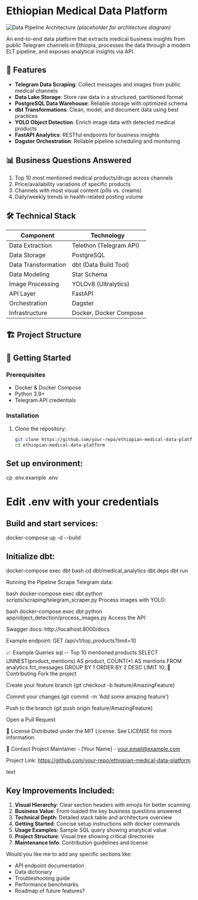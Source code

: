 # Ethiopian Medical Data Platform

![Data Pipeline Architecture](docs/pipeline_architecture.png) *(placeholder for architecture diagram)*

An end-to-end data platform that extracts medical business insights from public Telegram channels in Ethiopia, processes the data through a modern ELT pipeline, and exposes analytical insights via API.

## 🚀 Features

- **Telegram Data Scraping**: Collect messages and images from public medical channels
- **Data Lake Storage**: Store raw data in a structured, partitioned format
- **PostgreSQL Data Warehouse**: Reliable storage with optimized schema
- **dbt Transformations**: Clean, model, and document data using best practices
- **YOLO Object Detection**: Enrich image data with detected medical products
- **FastAPI Analytics**: RESTful endpoints for business insights
- **Dagster Orchestration**: Reliable pipeline scheduling and monitoring

## 📊 Business Questions Answered

1. Top 10 most mentioned medical products/drugs across channels
2. Price/availability variations of specific products
3. Channels with most visual content (pills vs. creams)
4. Daily/weekly trends in health-related posting volume

## 🛠️ Technical Stack

| Component          | Technology               |
|--------------------|--------------------------|
| Data Extraction    | Telethon (Telegram API)  |
| Data Storage       | PostgreSQL               |
| Data Transformation| dbt (Data Build Tool)    |
| Data Modeling      | Star Schema              |
| Image Processing   | YOLOv8 (Ultralytics)     |
| API Layer          | FastAPI                  |
| Orchestration      | Dagster                  |
| Infrastructure     | Docker, Docker Compose   |

## 🏗️ Project Structure


## 🏁 Getting Started

### Prerequisites

- Docker & Docker Compose
- Python 3.9+
- Telegram API credentials

### Installation

1. Clone the repository:
   ```bash
   git clone https://github.com/your-repo/ethiopian-medical-data-platform.git
   cd ethiopian-medical-data-platform

## Set up environment:
cp .env.example .env
# Edit .env with your credentials
## Build and start services:
docker-compose up -d --build

## Initialize dbt:
docker-compose exec dbt bash
cd dbt/medical_analytics
dbt deps
dbt run

Running the Pipeline
Scrape Telegram data:

bash
docker-compose exec dbt python scripts/scraping/telegram_scraper.py
Process images with YOLO:

bash
docker-compose exec dbt python app/object_detection/process_images.py
Access the API:

Swagger docs: http://localhost:8000/docs

Example endpoint: GET /api/v1/top_products?limit=10

📈 Example Queries
sql
-- Top 10 mentioned products
SELECT 
    UNNEST(product_mentions) AS product,
    COUNT(*) AS mentions
FROM analytics.fct_messages
GROUP BY 1
ORDER BY 2 DESC
LIMIT 10;
🤝 Contributing
Fork the project

Create your feature branch (git checkout -b feature/AmazingFeature)

Commit your changes (git commit -m 'Add some amazing feature')

Push to the branch (git push origin feature/AmazingFeature)

Open a Pull Request

📜 License
Distributed under the MIT License. See LICENSE for more information.

📧 Contact
Project Maintainer - [Your Name] - your.email@example.com

Project Link: https://github.com/your-repo/ethiopian-medical-data-platform

text

## Key Improvements Included:

1. **Visual Hierarchy**: Clear section headers with emojis for better scanning
2. **Business Value**: Front-loaded the key business questions answered
3. **Technical Depth**: Detailed stack table and architecture overview
4. **Getting Started**: Concise setup instructions with docker commands
5. **Usage Examples**: Sample SQL query showing analytical value
6. **Project Structure**: Visual tree showing critical directories
7. **Maintenance Info**: Contribution guidelines and license

Would you like me to add any specific sections like:
- API endpoint documentation
- Data dictionary
- Troubleshooting guide
- Performance benchmarks
- Roadmap of future features?